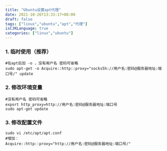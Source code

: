 ```yaml
---
title: "Ubuntu设置apt代理"
date: 2021-10-26T13:33:17+08:00
draft: false
tags: ["linux","ubuntu","apt","代理"]
isCJKLanguage: true
categories: ["linux","ubuntu"]
---
```


### 1. 临时使用（推荐）

```shell
#在apt后加 -o ，没有用户名 密码可省略
sudo apt-get -o Acquire::http::proxy="socks5h://用户名:密码@服务器地址:端口号/" update
```

### 2. 修改环境变量

```shell
#没有用户名 密码可省略
export http_proxy=http://用户名:密码@服务器地址:端口号
sudo apt-get update
```

### 3. 修改配置文件

```shell
sudo vi /etc/apt/apt.conf
#增加：
Acquire::http::proxy="http://用户名:密码@服务器地址:端口号/"
```



